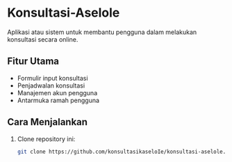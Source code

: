 # Konsultasi-Aselole

Aplikasi atau sistem untuk membantu pengguna dalam melakukan konsultasi secara online.

## Fitur Utama
- Formulir input konsultasi
- Penjadwalan konsultasi
- Manajemen akun pengguna
- Antarmuka ramah pengguna

## Cara Menjalankan
1. Clone repository ini:
   ```bash
   git clone https://github.com/konsultasikaseloIe/konsultasi-aselole.git
